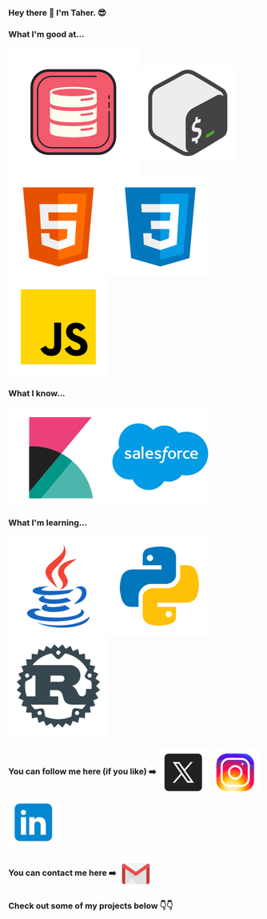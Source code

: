 ### Hey there 👋 I'm Taher. 😎

### What I'm good at...

<picture><img align="center" src="icons/sql.svg"></picture> <picture><img align="center" src="icons/bash.svg"></picture> <picture><img align="center" src="icons/html.svg"></picture> <picture><img align="center" src="icons/css.svg"></picture> <picture><img align="center" src="icons/javascript.svg"></picture>

### What I know...

<picture><img align="center" src="icons/kibana.svg"></picture> <picture><img align="center" src="icons/salesforce.svg"></picture>

### What I'm learning...

<picture><img align="center" src="icons/java.svg"></picture> <picture><img align="center" src="icons/python.svg"></picture> <picture><img align="center" src="icons/rust.svg"></picture>

### You can follow me here (if you like) ➡️ <a href="https://twitter.com/LazyTaher"><img align="center" src="icons/x.svg"></a> <a href="https://www.instagram.com/tahersaraf/"><img align="center" src="icons/instagram.svg"></a> <a href="https://www.linkedin.com/in/taher-s-204800110/"><img align="center" src="icons/linkedin.svg"></a>

### You can contact me here ➡️ <a href="mailto:tahersaraf98@gmail.com" target="_blank"><img align="center" src="icons/gmail.svg"></a>

### Check out some of my projects below 👇👇

<!--
**tahersaraf/tahersaraf** is a ✨ _special_ ✨ repository because its `README.md` (this file) appears on your GitHub profile.

Here are some ideas to get you started:

- 🔭 I’m currently working on ...
- 🌱 I’m currently learning ...
- 👯 I’m looking to collaborate on ...
- 🤔 I’m looking for help with ...
- 💬 Ask me about ...
- 📫 How to reach me: ...
- 😄 Pronouns: ...
- ⚡ Fun fact: ...
-->
